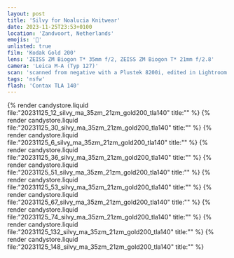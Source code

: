 ```yaml
---
layout: post
title: 'Silvy for Noalucia Knitwear'
date: 2023-11-25T23:53+0100
location: 'Zandvoort, Netherlands'
emojis: '🔞'
unlisted: true
film: 'Kodak Gold 200'
lens: 'ZEISS ZM Biogon T* 35mm f/2, ZEISS ZM Biogon T* 21mm f/2.8'
camera: 'Leica M-A (Typ 127)'
scan: 'scanned from negative with a Plustek 8200i, edited in Lightroom'
tags: 'nsfw'
flash: 'Contax TLA 140'
---
```


{% render candystore.liquid file:"20231125_12_silvy_ma_35zm_21zm_gold200_tla140" title:"" %}
{% render candystore.liquid file:"20231125_30_silvy_ma_35zm_21zm_gold200_tla140" title:"" %}
{% render candystore.liquid file:"20231125_6_silvy_ma_35zm_21zm_gold200_tla140" title:"" %}
{% render candystore.liquid file:"20231125_36_silvy_ma_35zm_21zm_gold200_tla140" title:"" %}
{% render candystore.liquid file:"20231125_51_silvy_ma_35zm_21zm_gold200_tla140" title:"" %}
{% render candystore.liquid file:"20231125_53_silvy_ma_35zm_21zm_gold200_tla140" title:"" %}
{% render candystore.liquid file:"20231125_67_silvy_ma_35zm_21zm_gold200_tla140" title:"" %}
{% render candystore.liquid file:"20231125_74_silvy_ma_35zm_21zm_gold200_tla140" title:"" %}
{% render candystore.liquid file:"20231125_132_silvy_ma_35zm_21zm_gold200_tla140" title:"" %}
{% render candystore.liquid file:"20231125_148_silvy_ma_35zm_21zm_gold200_tla140" title:"" %}